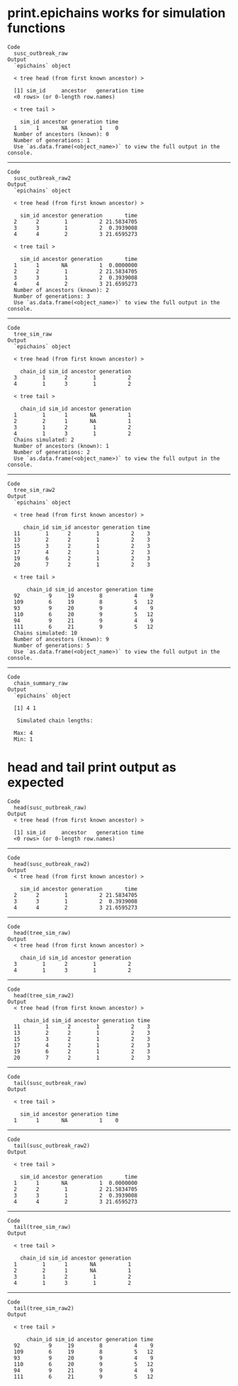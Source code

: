 # print.epichains works for simulation functions

    Code
      susc_outbreak_raw
    Output
      `epichains` object
      
      < tree head (from first known ancestor) >
      
      [1] sim_id     ancestor   generation time      
      <0 rows> (or 0-length row.names)
      
      < tree tail >
      
        sim_id ancestor generation time
      1      1       NA          1    0
      Number of ancestors (known): 0
      Number of generations: 1
      Use `as.data.frame(<object_name>)` to view the full output in the console.

---

    Code
      susc_outbreak_raw2
    Output
      `epichains` object
      
      < tree head (from first known ancestor) >
      
        sim_id ancestor generation       time
      2      2        1          2 21.5834705
      3      3        1          2  0.3939008
      4      4        2          3 21.6595273
      
      < tree tail >
      
        sim_id ancestor generation       time
      1      1       NA          1  0.0000000
      2      2        1          2 21.5834705
      3      3        1          2  0.3939008
      4      4        2          3 21.6595273
      Number of ancestors (known): 2
      Number of generations: 3
      Use `as.data.frame(<object_name>)` to view the full output in the console.

---

    Code
      tree_sim_raw
    Output
      `epichains` object
      
      < tree head (from first known ancestor) >
      
        chain_id sim_id ancestor generation
      3        1      2        1          2
      4        1      3        1          2
      
      < tree tail >
      
        chain_id sim_id ancestor generation
      1        1      1       NA          1
      2        2      1       NA          1
      3        1      2        1          2
      4        1      3        1          2
      Chains simulated: 2
      Number of ancestors (known): 1
      Number of generations: 2
      Use `as.data.frame(<object_name>)` to view the full output in the console.

---

    Code
      tree_sim_raw2
    Output
      `epichains` object
      
      < tree head (from first known ancestor) >
      
         chain_id sim_id ancestor generation time
      11        1      2        1          2    3
      13        2      2        1          2    3
      15        3      2        1          2    3
      17        4      2        1          2    3
      19        6      2        1          2    3
      20        7      2        1          2    3
      
      < tree tail >
      
          chain_id sim_id ancestor generation time
      92         9     19        8          4    9
      109        6     19        8          5   12
      93         9     20        9          4    9
      110        6     20        9          5   12
      94         9     21        9          4    9
      111        6     21        9          5   12
      Chains simulated: 10
      Number of ancestors (known): 9
      Number of generations: 5
      Use `as.data.frame(<object_name>)` to view the full output in the console.

---

    Code
      chain_summary_raw
    Output
      `epichains` object 
      
      [1] 4 1
      
       Simulated chain lengths: 
      
      Max: 4
      Min: 1

# head and tail print output as expected

    Code
      head(susc_outbreak_raw)
    Output
      < tree head (from first known ancestor) >
      
      [1] sim_id     ancestor   generation time      
      <0 rows> (or 0-length row.names)

---

    Code
      head(susc_outbreak_raw2)
    Output
      < tree head (from first known ancestor) >
      
        sim_id ancestor generation       time
      2      2        1          2 21.5834705
      3      3        1          2  0.3939008
      4      4        2          3 21.6595273

---

    Code
      head(tree_sim_raw)
    Output
      < tree head (from first known ancestor) >
      
        chain_id sim_id ancestor generation
      3        1      2        1          2
      4        1      3        1          2

---

    Code
      head(tree_sim_raw2)
    Output
      < tree head (from first known ancestor) >
      
         chain_id sim_id ancestor generation time
      11        1      2        1          2    3
      13        2      2        1          2    3
      15        3      2        1          2    3
      17        4      2        1          2    3
      19        6      2        1          2    3
      20        7      2        1          2    3

---

    Code
      tail(susc_outbreak_raw)
    Output
      
      < tree tail >
      
        sim_id ancestor generation time
      1      1       NA          1    0

---

    Code
      tail(susc_outbreak_raw2)
    Output
      
      < tree tail >
      
        sim_id ancestor generation       time
      1      1       NA          1  0.0000000
      2      2        1          2 21.5834705
      3      3        1          2  0.3939008
      4      4        2          3 21.6595273

---

    Code
      tail(tree_sim_raw)
    Output
      
      < tree tail >
      
        chain_id sim_id ancestor generation
      1        1      1       NA          1
      2        2      1       NA          1
      3        1      2        1          2
      4        1      3        1          2

---

    Code
      tail(tree_sim_raw2)
    Output
      
      < tree tail >
      
          chain_id sim_id ancestor generation time
      92         9     19        8          4    9
      109        6     19        8          5   12
      93         9     20        9          4    9
      110        6     20        9          5   12
      94         9     21        9          4    9
      111        6     21        9          5   12

